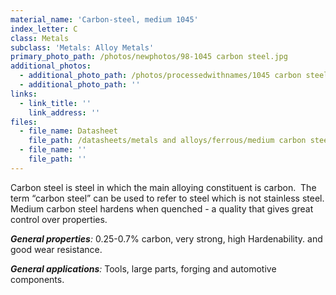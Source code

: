 ```yaml
---
material_name: 'Carbon-steel, medium 1045'
index_letter: C
class: Metals
subclass: 'Metals: Alloy Metals'
primary_photo_path: /photos/newphotos/98-1045 carbon steel.jpg
additional_photos:
  - additional_photo_path: /photos/processedwithnames/1045 carbon steel.jpeg
  - additional_photo_path: ''
links:
  - link_title: ''
    link_address: ''
files:
  - file_name: Datasheet
    file_path: /datasheets/metals and alloys/ferrous/medium carbon steel.pdf
  - file_name: ''
    file_path: ''
---
```


Carbon steel is steel in which the main alloying constituent is carbon. &nbsp;The term “carbon steel” can be used to refer to steel which is not stainless steel. Medium carbon steel hardens when quenched - a quality that gives great control over properties.

***General properties**:* 0.25-0.7% carbon, very strong, high Hardenability. and good wear resistance.

***General applications**:* Tools, large parts, forging and automotive components.
